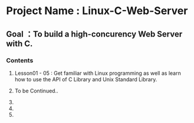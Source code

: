 # Project Name : Linux-C-Web-Server

## Goal ：To build a high-concurency Web Server with C.

### Contents

1. Lesson01 - 05 : Get familiar with Linux programming as well as learn how to use the API of C Library and Unix Standard Library.

2. To be Continued.. 

3. 

4.

5. 